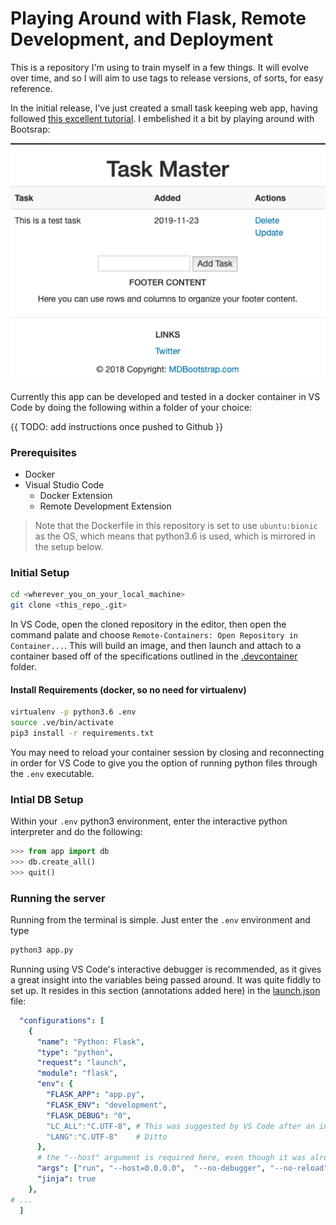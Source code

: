 # Playing Around with Flask, Remote Development, and Deployment

This is a repository I'm using to train myself in a few things. It will evolve over time, and so I will aim to use tags to release versions, of sorts, for easy reference.

In the initial release, I've just created a small task keeping web app, having followed [this excellent tutorial](https://www.youtube.com/watch?v=Z1RJmh_OqeA). I embelished it a bit by playing around with Bootsrap:

![test_creenshot_2019-11-23.png](static/screenshots/test_creenshot_2019-11-23.png)

Currently this app can be developed and tested in a docker container in VS Code by doing the following within a folder of your choice:

{{ TODO: add instructions once pushed to Github }}

### Prerequisites

* Docker
* Visual Studio Code
  * Docker Extension
  * Remote Development Extension

> Note that the Dockerfile in this repository is set to use `ubuntu:bionic` as the OS, which means that python3.6 is used, which is mirrored in the setup below.

### Initial Setup

```sh
cd <wherever_you_on_your_local_machine>
git clone <this_repo_.git>
```

In VS Code, open the cloned repository in the editor, then open the command palate and choose `Remote-Containers: Open Repository in Container...`. This will build an image, and then launch and attach to a container based off of the specifications outlined in the [.devcontainer](.devcontainer/) folder.

#### Install Requirements (docker, so no need for virtualenv)

```sh
virtualenv -p python3.6 .env
source .ve/bin/activate
pip3 install -r requirements.txt
```

You may need to reload your container session by closing and reconnecting in order for VS Code to give you the option of running python files through the `.env` executable.

### Intial DB Setup

Within your `.env` python3 environment, enter the interactive python interpreter and do the following:

```py
>>> from app import db
>>> db.create_all()
>>> quit()
```

### Running the server

Running from the terminal is simple. Just enter the `.env` environment and type 

```sh
python3 app.py
```

Running using VS Code's interactive debugger is recommended, as it gives a great insight into the variables being passed around. It was quite fiddly to set up. It resides in this section (annotations added here) in the [launch.json](.vscode/launch.json) file:

```yaml
  "configurations": [
    {
      "name": "Python: Flask",
      "type": "python",
      "request": "launch",
      "module": "flask",
      "env": {
        "FLASK_APP": "app.py",
        "FLASK_ENV": "development",
        "FLASK_DEBUG": "0",
        "LC_ALL":"C.UTF-8", # This was suggested by VS Code after an inital try failed
        "LANG":"C.UTF-8"    # Ditto
      },
      # the "--host" argument is required here, even though it was already specified in app.py
      "args": ["run", "--host=0.0.0.0",  "--no-debugger", "--no-reload"],
      "jinja": true
    },
# ...
  ]
```

